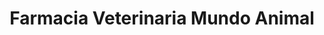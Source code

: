 ---
title: "Farmacia Veterinaria Mundo Animal"
url: /isidro-fabela/farmacia-veterinaria-mundo-animal/
shop: agraria
---